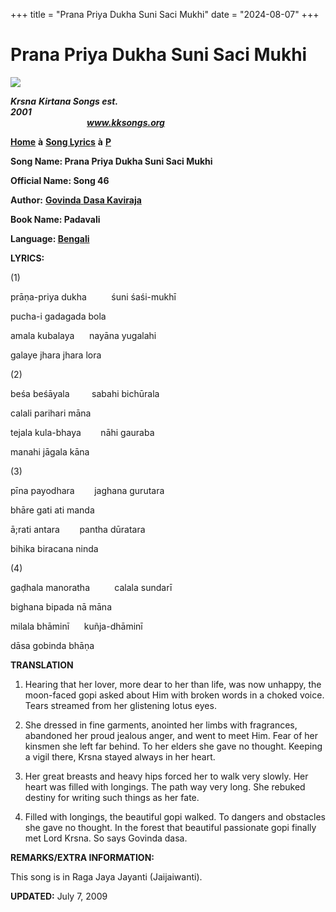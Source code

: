 +++
title = "Prana Priya Dukha Suni Saci Mukhi"
date = "2024-08-07"
+++

# Prana Priya Dukha Suni Saci Mukhi
**[![](http://kksongs.org/image_files/image002.jpg)](http://kksongs.org/)**

**_Krsna_** **_Kirtana Songs est. 2001_**                                                                                                                                                      **_www.kksongs.org_**

**[Home](http://kksongs.org/)** **à** **[Song Lyrics](http://kksongs.org/lyrics.html)** **à** **[P](http://kksongs.org/songs/song_p.html)**

**Song Name: Prana Priya Dukha Suni Saci Mukhi**

**Official Name: Song 46**

**Author:** [**Govinda** **Dasa Kaviraja**](http://kksongs.org/authors/list/govindadasa.html)

**Book Name: Padavali**

**Language: [Bengali](http://kksongs.org/language/list/bengali.html)**

**LYRICS:**

(1)

prāṇa-priya dukha          śuni śaśi-mukhī

pucha-i gadagada bola

amala kubalaya      nayāna yugalahi

galaye jhara jhara lora

(2)

beśa beśāyala         sabahi bichūrala

calali parihari māna

tejala kula-bhaya        nāhi gauraba

manahi jāgala kāna

(3)

pīna payodhara        jaghana gurutara

bhāre gati ati manda

ā;rati antara        pantha dūratara

bihika biracana ninda

(4)

gaḍhala manoratha          calala sundarī

bighana bipada nā māna

milala bhāminī      kuñja-dhāminī

dāsa gobinda bhāṇa

**TRANSLATION**

1) Hearing that her lover, more dear to her than life, was now unhappy, the moon-faced gopi asked about Him with broken words in a choked voice. Tears streamed from her glistening lotus eyes.

2) She dressed in fine garments, anointed her limbs with fragrances, abandoned her proud jealous anger, and went to meet Him. Fear of her kinsmen she left far behind. To her elders she gave no thought. Keeping a vigil there, Krsna stayed always in her heart.

3) Her great breasts and heavy hips forced her to walk very slowly. Her heart was filled with longings. The path way very long. She rebuked destiny for writing such things as her fate.

4) Filled with longings, the beautiful gopi walked. To dangers and obstacles she gave no thought. In the forest that beautiful passionate gopi finally met Lord Krsna. So says Govinda dasa.

**REMARKS/EXTRA INFORMATION:**

This song is in Raga Jaya Jayanti (Jaijaiwanti).

**UPDATED:** July 7, 2009